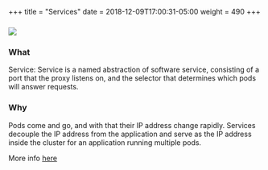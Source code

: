 +++
title = "Services"
date = 2018-12-09T17:00:31-05:00
weight = 490
+++

### ![](/images/kubernetes/service.png) 

### What

Service: Service is a named abstraction of software service, consisting of a port that the proxy listens on,
and the selector that determines which pods will answer requests.

### Why

Pods come and go, and with that their IP address change rapidly. Services decouple the IP address from the application 
and serve as the IP address inside the cluster for an application running multiple pods. 

More info [here](https://kubernetes.io/docs/concepts/services-networking/service/)
